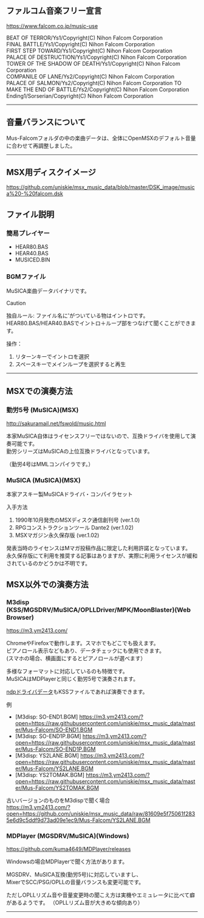﻿## ファルコム音楽フリー宣言
https://www.falcom.co.jp/music-use

BEAT OF TERROR/Ys1/Copyright(C) Nihon Falcom Corporation  
FINAL BATTLE/Ys1/Copyright(C) Nihon Falcom Corporation  
FIRST STEP TOWARD/Ys1/Copyright(C) Nihon Falcom Corporation  
PALACE OF DESTRUCTION/Ys1/Copyright(C) Nihon Falcom Corporation  
TOWER OF THE SHADOW OF DEATH/Ys1/Copyright(C) Nihon Falcom Corporation  
COMPANILE OF LANE/Ys2/Copyright(C) Nihon Falcom Corporation  
PALACE OF SALMON/Ys2/Copyright(C) Nihon Falcom Corporation
TO MAKE THE END OF BATTLE/Ys2/Copyright(C) Nihon Falcom Corporation  
Ending1/Sorserian/Copyright(C) Nihon Falcom Corporation  

---------------------------------------
## 音量バランスについて

Mus-Falcomフォルダの中の楽曲データは、全体にOpenMSXのデフォルト音量に合わせて再調整しました。

---------------------------------------
## MSX用ディスクイメージ

 https://github.com/uniskie/msx_music_data/blob/master/DSK_image/musica%20-%20falcom.dsk


## ファイル説明

### 簡易プレイヤー

- HEAR80.BAS
- HEAR40.BAS
- MUSICED.BIN

### BGMファイル

MuSICA楽曲データバイナリです。

> [!CAUTION]
> 独自ルール: ファイル名に'がついている物はイントロです。  
> HEAR80.BAS/HEAR40.BASでイントロ＋ループ部をつなげて聞くことができます。
>
> 操作：
> 1. リターンキーでイントロを選択
> 2. スペースキーでメインループを選択すると再生

---------------------------------------

## MSXでの演奏方法

### 勤労5号 (MuSICA)(MSX)

http://sakuramail.net/fswold/music.html

本家MuSICA自体はライセンスフリーではないので、互換ドライバを使用して演奏可能です。  
勤労シリーズはMuSICAの上位互換ドライバとなっています。

（勤労4号はMMLコンパイラです。）

### MuSICA (MuSICA)(MSX)

本家アスキー製MuSICAドライバ・コンパイラセット

入手方法
1. 1990年10月発売のMSXディスク通信創刊号 (ver.1.0)
2. RPGコンストラクションツール Dante2 (ver.1.02)
3. MSXマガジン永久保存版 (ver.1.02)

発表当時のライセンスはMマガ投稿作品に限定した利用許諾となっています。  
永久保存版にて利用を推奨する記事はありますが、実際に利用ライセンスが緩和されているのかどうかは不明です。

## MSX以外での演奏方法

### M3disp (KSS/MGSDRV/MuSICA/OPLLDriver/MPK/MoonBlaster)(Web Browser)

https://m3.ym2413.com/

ChromeやFirefoxで動作します。スマホでもどこでも扱えます。  
ピアノロール表示などもあり、データチェックにも使用できます。  
(スマホの場合、横画面にするとピアノロールが選べます）

多様なフォーマットに対応しているのも特徴です。  
MuSICAはMDPlayerと同じく勤労5号で演奏されます。

[ndpドライバデータ](/ndp)もKSSファイルであれば演奏できます。

例

- [M3disp: SO-END1.BGM] https://m3.ym2413.com/?open=https://raw.githubusercontent.com/uniskie/msx_music_data/master/Mus-Falcom/SO-END1.BGM  
- [M3disp: SO-END1P.BGM] https://m3.ym2413.com/?open=https://raw.githubusercontent.com/uniskie/msx_music_data/master/Mus-Falcom/SO-END1P.BGM  
- [M3disp: YS2LANE.BGM] https://m3.ym2413.com/?open=https://raw.githubusercontent.com/uniskie/msx_music_data/master/Mus-Falcom/YS2LANE.BGM  
- [M3disp: YS2TOMAK.BGM] https://m3.ym2413.com/?open=https://raw.githubusercontent.com/uniskie/msx_music_data/master/Mus-Falcom/YS2TOMAK.BGM  

古いバージョンのものをM3dispで聞く場合  
https://m3.ym2413.com/?open=https://github.com/uniskie/msx_music_data/raw/81609e5f75061f2835e6d9c5ddf9d73ad09e1ec9/Mus-Falcom/YS2LANE.BGM  

### MDPlayer (MGSDRV/MuSICA)(Windows)

https://github.com/kuma4649/MDPlayer/releases

Windowsの場合MDPlayerで聞く方法があります。

MGSDRV、MuSICA互換(勤労5号)に対応していますし、  
MixerでSCC/PSG/OPLLの音量バランスも変更可能です。

ただしOPLLリズム音や音量変更時の聞こえ方は実機やエミュレータに比べて癖があるようです。
（OPLLリズム音が大きめな傾向あり）

---------------------------------------
